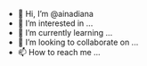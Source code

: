 - 👋 Hi, I’m @ainadiana
- 👀 I’m interested in ...
- 🌱 I’m currently learning ...
- 💞️ I’m looking to collaborate on ...
- 📫 How to reach me ...

<!---
ainadiana/ainadiana is a ✨ special ✨ repository because its `README.md` (this file) appears on your GitHub profile.
You can click the Preview link to take a look at your changes.
--->
